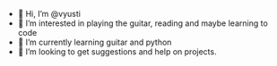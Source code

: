 - 👋 Hi, I’m @vyusti
- 👀 I’m interested in playing the guitar, reading and maybe learning to code
- 🌱 I’m currently learning guitar and python
- 💞️ I’m looking to get suggestions and help on projects.

<!---
vyusti/vyusti is a ✨ special ✨ repository because its `README.md` (this file) appears on your GitHub profile.
You can click the Preview link to take a look at your changes.
--->
